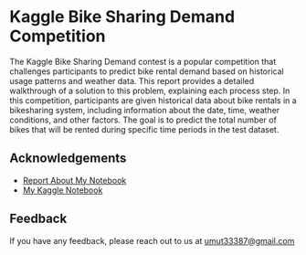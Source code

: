 # Kaggle Bike Sharing Demand Competition

The Kaggle Bike Sharing Demand contest is a popular competition that challenges participants to predict bike rental demand based on historical usage patterns and weather data. This report provides a detailed walkthrough of a solution to this problem, explaining each process step. In this competition, participants are given historical data about bike rentals in a bikesharing system, including information about the date, time, weather conditions, and other factors. The goal is to predict the total number of bikes that will be rented during specific time periods in the test dataset.

## Acknowledgements

 - [Report About My Notebook](https://medium.com/@japyh/kaggle-bike-sharing-demand-competition-4c0b457e1c5b)
 - [My Kaggle Notebook](https://www.kaggle.com/code/deryaumutkulal/bike-sharing-demand)

## Feedback

If you have any feedback, please reach out to us at umut33387@gmail.com

